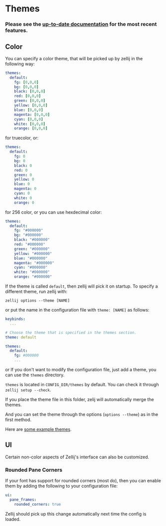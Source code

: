 # Themes

### **Please see the [up-to-date documentation](/documentation) for the most recent features.**

## Color
You can specify a color theme, that will be picked up by
zellij in the following way:

```yaml
themes:
  default:
    fg: [0,0,0]
    bg: [0,0,0]
    black: [0,0,0]
    red: [0,0,0]
    green: [0,0,0]
    yellow: [0,0,0]
    blue: [0,0,0]
    magenta: [0,0,0]
    cyan: [0,0,0]
    white: [0,0,0]
    orange: [0,0,0]
```
for truecolor, or:
```yaml
themes:
  default:
    fg: 0
    bg: 0
    black: 0
    red: 0
    green: 0
    yellow: 0
    blue: 0
    magenta: 0
    cyan: 0
    white: 0
    orange: 0
```
for 256 color, or you can use hexdecimal color:
```yaml
themes:
  default:
    fg: "#000000"
    bg: "#000000"
    black: "#000000"
    red: "#000000"
    green: "#000000"
    yellow: "#000000"
    blue: "#000000"
    magenta: "#000000"
    cyan: "#000000"
    white: "#000000"
    orange: "#000000"
```

If the theme is called `default`, then zellij will pick it on startup.
To specify a different theme, run zellij with:
```
zellij options --theme [NAME]
```
or put the name in the configuration file with `theme: [NAME]` as follows:

```yaml
keybinds:
  ...

# Choose the theme that is specified in the themes section.
theme: default

themes:
  default:
    fg: #000000
    ...
```

or If you don't want to modify the configuration file, just add a theme, you can use the `themes` directory.

`themes` is located in `CONFIG_DIR/themes` by default. You can check it through `zellij setup --check`.

If you place the theme file in this folder, zelij will automatically merge the themes.

And you can set the theme through the options (`options --theme`) as in the first method. 

Here are [some example themes](https://github.com/zellij-org/zellij/tree/main/example/themes).

## UI
Certain non-color aspects of Zellij's interface can also be customized.

### Rounded Pane Corners
If your font has support for rounded corners (most do), then you can enable
them by adding the following to your configuration file:

```yaml
ui:
  pane_frames:
    rounded_corners: true
```

Zellij should pick up this change automatically next time the config is loaded.
